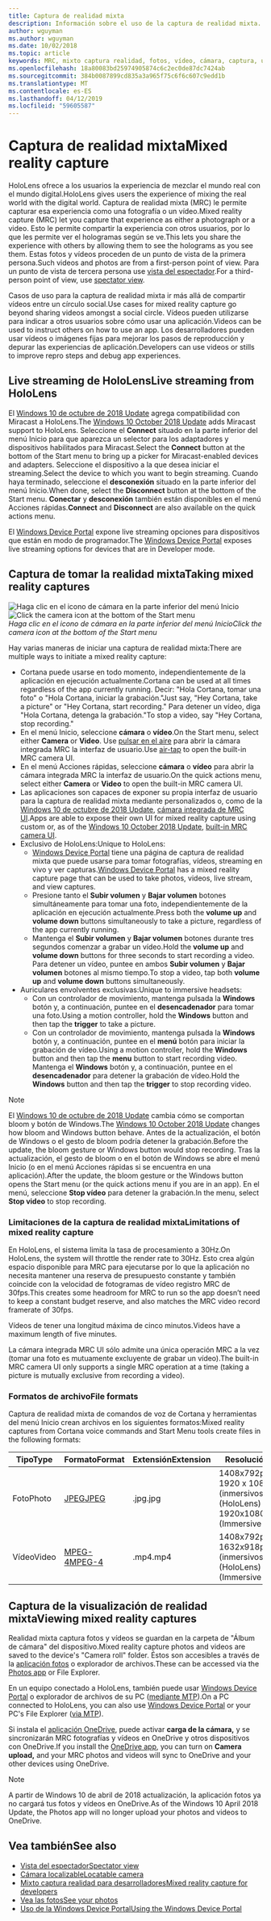 ```yaml
---
title: Captura de realidad mixta
description: Información sobre el uso de la captura de realidad mixta.
author: wguyman
ms.author: wguyman
ms.date: 10/02/2018
ms.topic: article
keywords: MRC, mixto captura realidad, fotos, vídeo, cámara, captura, uso, secuencia, streaming en vivo, demostración
ms.openlocfilehash: 18a80083bd25974905874c6c2ec0de87dc7424ab
ms.sourcegitcommit: 384b0087899cd835a3a965f75c6f6c607c9edd1b
ms.translationtype: MT
ms.contentlocale: es-ES
ms.lasthandoff: 04/12/2019
ms.locfileid: "59605587"
---
```

# <a name="mixed-reality-capture"></a><span data-ttu-id="d5ffa-104">Captura de realidad mixta</span><span class="sxs-lookup"><span data-stu-id="d5ffa-104">Mixed reality capture</span></span>

<span data-ttu-id="d5ffa-105">HoloLens ofrece a los usuarios la experiencia de mezclar el mundo real con el mundo digital.</span><span class="sxs-lookup"><span data-stu-id="d5ffa-105">HoloLens gives users the experience of mixing the real world with the digital world.</span></span> <span data-ttu-id="d5ffa-106">Captura de realidad mixta (MRC) le permite capturar esa experiencia como una fotografía o un vídeo.</span><span class="sxs-lookup"><span data-stu-id="d5ffa-106">Mixed reality capture (MRC) let you capture that experience as either a photograph or a video.</span></span> <span data-ttu-id="d5ffa-107">Esto le permite compartir la experiencia con otros usuarios, por lo que les permite ver el hologramas según se ve.</span><span class="sxs-lookup"><span data-stu-id="d5ffa-107">This lets you share the experience with others by allowing them to see the holograms as you see them.</span></span> <span data-ttu-id="d5ffa-108">Estas fotos y vídeos proceden de un punto de vista de la primera persona.</span><span class="sxs-lookup"><span data-stu-id="d5ffa-108">Such videos and photos are from a first-person point of view.</span></span> <span data-ttu-id="d5ffa-109">Para un punto de vista de tercera persona use [vista del espectador](spectator-view.md).</span><span class="sxs-lookup"><span data-stu-id="d5ffa-109">For a third-person point of view, use [spectator view](spectator-view.md).</span></span>

<span data-ttu-id="d5ffa-110">Casos de uso para la captura de realidad mixta ir más allá de compartir vídeos entre un círculo social.</span><span class="sxs-lookup"><span data-stu-id="d5ffa-110">Use cases for mixed reality capture go beyond sharing videos amongst a social circle.</span></span> <span data-ttu-id="d5ffa-111">Vídeos pueden utilizarse para indicar a otros usuarios sobre cómo usar una aplicación.</span><span class="sxs-lookup"><span data-stu-id="d5ffa-111">Videos can be used to instruct others on how to use an app.</span></span> <span data-ttu-id="d5ffa-112">Los desarrolladores pueden usar vídeos o imágenes fijas para mejorar los pasos de reproducción y depurar las experiencias de aplicación.</span><span class="sxs-lookup"><span data-stu-id="d5ffa-112">Developers can use videos or stills to improve repro steps and debug app experiences.</span></span>

## <a name="live-streaming-from-hololens"></a><span data-ttu-id="d5ffa-113">Live streaming de HoloLens</span><span class="sxs-lookup"><span data-stu-id="d5ffa-113">Live streaming from HoloLens</span></span>

<span data-ttu-id="d5ffa-114">El [Windows 10 de octubre de 2018 Update](release-notes-october-2018.md) agrega compatibilidad con Miracast a HoloLens.</span><span class="sxs-lookup"><span data-stu-id="d5ffa-114">The [Windows 10 October 2018 Update](release-notes-october-2018.md) adds Miracast support to HoloLens.</span></span> <span data-ttu-id="d5ffa-115">Seleccione el **Connect** situado en la parte inferior del menú Inicio para que aparezca un selector para los adaptadores y dispositivos habilitados para Miracast.</span><span class="sxs-lookup"><span data-stu-id="d5ffa-115">Select the **Connect** button at the bottom of the Start menu to bring up a picker for Miracast-enabled devices and adapters.</span></span> <span data-ttu-id="d5ffa-116">Seleccione el dispositivo a la que desea iniciar el streaming.</span><span class="sxs-lookup"><span data-stu-id="d5ffa-116">Select the device to which you want to begin streaming.</span></span> <span data-ttu-id="d5ffa-117">Cuando haya terminado, seleccione el **desconexión** situado en la parte inferior del menú Inicio.</span><span class="sxs-lookup"><span data-stu-id="d5ffa-117">When done, select the **Disconnect** button at the bottom of the Start menu.</span></span>  <span data-ttu-id="d5ffa-118">**Conectar** y **desconexión** también están disponibles en el menú Acciones rápidas.</span><span class="sxs-lookup"><span data-stu-id="d5ffa-118">**Connect** and **Disconnect** are also available on the quick actions menu.</span></span> 

<span data-ttu-id="d5ffa-119">El [Windows Device Portal](using-the-windows-device-portal.md) expone live streaming opciones para dispositivos que están en modo de programador.</span><span class="sxs-lookup"><span data-stu-id="d5ffa-119">The [Windows Device Portal](using-the-windows-device-portal.md) exposes live streaming options for devices that are in Developer mode.</span></span>

## <a name="taking-mixed-reality-captures"></a><span data-ttu-id="d5ffa-120">Captura de tomar la realidad mixta</span><span class="sxs-lookup"><span data-stu-id="d5ffa-120">Taking mixed reality captures</span></span>

<span data-ttu-id="d5ffa-121">![Haga clic en el icono de cámara en la parte inferior del menú Inicio](images/cameraiconinpins-300px.png)</span><span class="sxs-lookup"><span data-stu-id="d5ffa-121">![Click the camera icon at the bottom of the Start menu](images/cameraiconinpins-300px.png)</span></span><br>
<span data-ttu-id="d5ffa-122">*Haga clic en el icono de cámara en la parte inferior del menú Inicio*</span><span class="sxs-lookup"><span data-stu-id="d5ffa-122">*Click the camera icon at the bottom of the Start menu*</span></span>

<span data-ttu-id="d5ffa-123">Hay varias maneras de iniciar una captura de realidad mixta:</span><span class="sxs-lookup"><span data-stu-id="d5ffa-123">There are multiple ways to initiate a mixed reality capture:</span></span>
* <span data-ttu-id="d5ffa-124">Cortana puede usarse en todo momento, independientemente de la aplicación en ejecución actualmente.</span><span class="sxs-lookup"><span data-stu-id="d5ffa-124">Cortana can be used at all times regardless of the app currently running.</span></span> <span data-ttu-id="d5ffa-125">Decir: "Hola Cortana, tomar una foto" o "Hola Cortana, iniciar la grabación."</span><span class="sxs-lookup"><span data-stu-id="d5ffa-125">Just say, "Hey Cortana, take a picture" or "Hey Cortana, start recording."</span></span> <span data-ttu-id="d5ffa-126">Para detener un vídeo, diga "Hola Cortana, detenga la grabación."</span><span class="sxs-lookup"><span data-stu-id="d5ffa-126">To stop a video, say "Hey Cortana, stop recording."</span></span>
* <span data-ttu-id="d5ffa-127">En el menú Inicio, seleccione **cámara** o **vídeo**.</span><span class="sxs-lookup"><span data-stu-id="d5ffa-127">On the Start menu, select either **Camera** or **Video**.</span></span> <span data-ttu-id="d5ffa-128">Use [pulsar en el aire](gestures.md#air-tap) para abrir la cámara integrada MRC la interfaz de usuario.</span><span class="sxs-lookup"><span data-stu-id="d5ffa-128">Use [air-tap](gestures.md#air-tap) to open the built-in MRC camera UI.</span></span>
* <span data-ttu-id="d5ffa-129">En el menú Acciones rápidas, seleccione **cámara** o **vídeo** para abrir la cámara integrada MRC la interfaz de usuario.</span><span class="sxs-lookup"><span data-stu-id="d5ffa-129">On the quick actions menu, select either **Camera** or **Video** to open the built-in MRC camera UI.</span></span>
* <span data-ttu-id="d5ffa-130">Las aplicaciones son capaces de exponer su propia interfaz de usuario para la captura de realidad mixta mediante personalizados o, como de la [Windows 10 de octubre de 2018 Update](release-notes-october-2018.md), [cámara integrada de MRC UI](mixed-reality-capture-for-developers.md).</span><span class="sxs-lookup"><span data-stu-id="d5ffa-130">Apps are able to expose their own UI for mixed reality capture using custom or, as of the [Windows 10 October 2018 Update](release-notes-october-2018.md), [built-in MRC camera UI](mixed-reality-capture-for-developers.md).</span></span>
* <span data-ttu-id="d5ffa-131">Exclusivo de HoloLens:</span><span class="sxs-lookup"><span data-stu-id="d5ffa-131">Unique to HoloLens:</span></span> 
    * <span data-ttu-id="d5ffa-132">[Windows Device Portal](using-the-windows-device-portal.md) tiene una página de captura de realidad mixta que puede usarse para tomar fotografías, vídeos, streaming en vivo y ver capturas.</span><span class="sxs-lookup"><span data-stu-id="d5ffa-132">[Windows Device Portal](using-the-windows-device-portal.md) has a mixed reality capture page that can be used to take photos, videos, live stream, and view captures.</span></span>
    * <span data-ttu-id="d5ffa-133">Presione tanto el **Subir volumen** y **Bajar volumen** botones simultáneamente para tomar una foto, independientemente de la aplicación en ejecución actualmente.</span><span class="sxs-lookup"><span data-stu-id="d5ffa-133">Press both the **volume up** and **volume down** buttons simultaneously to take a picture, regardless of the app currently running.</span></span>
    * <span data-ttu-id="d5ffa-134">Mantenga el **Subir volumen** y **Bajar volumen** botones durante tres segundos comenzar a grabar un vídeo.</span><span class="sxs-lookup"><span data-stu-id="d5ffa-134">Hold the **volume up** and **volume down** buttons for three seconds to start recording a video.</span></span> <span data-ttu-id="d5ffa-135">Para detener un vídeo, puntee en ambos **Subir volumen** y **Bajar volumen** botones al mismo tiempo.</span><span class="sxs-lookup"><span data-stu-id="d5ffa-135">To stop a video, tap both **volume up** and **volume down** buttons simultaneously.</span></span>
* <span data-ttu-id="d5ffa-136">Auriculares envolventes exclusivas:</span><span class="sxs-lookup"><span data-stu-id="d5ffa-136">Unique to immersive headsets:</span></span> 
    * <span data-ttu-id="d5ffa-137">Con un controlador de movimiento, mantenga pulsada la **Windows** botón y, a continuación, puntee en el **desencadenador** para tomar una foto.</span><span class="sxs-lookup"><span data-stu-id="d5ffa-137">Using a motion controller, hold the **Windows** button and then tap the **trigger** to take a picture.</span></span> 
    * <span data-ttu-id="d5ffa-138">Con un controlador de movimiento, mantenga pulsada la **Windows** botón y, a continuación, puntee en el **menú** botón para iniciar la grabación de vídeo.</span><span class="sxs-lookup"><span data-stu-id="d5ffa-138">Using a motion controller, hold the **Windows** button and then tap the **menu** button to start recording video.</span></span> <span data-ttu-id="d5ffa-139">Mantenga el **Windows** botón y, a continuación, puntee en el **desencadenador** para detener la grabación de vídeo.</span><span class="sxs-lookup"><span data-stu-id="d5ffa-139">Hold the **Windows** button and then tap the **trigger** to stop recording video.</span></span>
    
>[!NOTE]
><span data-ttu-id="d5ffa-140">El [Windows 10 de octubre de 2018 Update](release-notes-october-2018.md) cambia cómo se comportan bloom y botón de Windows.</span><span class="sxs-lookup"><span data-stu-id="d5ffa-140">The [Windows 10 October 2018 Update](release-notes-october-2018.md) changes how bloom and Windows button behave.</span></span> <span data-ttu-id="d5ffa-141">Antes de la actualización, el botón de Windows o el gesto de bloom podría detener la grabación.</span><span class="sxs-lookup"><span data-stu-id="d5ffa-141">Before the update, the bloom gesture or Windows button would stop recording.</span></span> <span data-ttu-id="d5ffa-142">Tras la actualización, el gesto de bloom o en el botón de Windows se abre el menú Inicio (o en el menú Acciones rápidas si se encuentra en una aplicación).</span><span class="sxs-lookup"><span data-stu-id="d5ffa-142">After the update, the bloom gesture or the Windows button opens the Start menu (or the quick actions menu if you are in an app).</span></span> <span data-ttu-id="d5ffa-143">En el menú, seleccione **Stop vídeo** para detener la grabación.</span><span class="sxs-lookup"><span data-stu-id="d5ffa-143">In the menu, select **Stop video** to stop recording.</span></span>

### <a name="limitations-of-mixed-reality-capture"></a><span data-ttu-id="d5ffa-144">Limitaciones de la captura de realidad mixta</span><span class="sxs-lookup"><span data-stu-id="d5ffa-144">Limitations of mixed reality capture</span></span>

<span data-ttu-id="d5ffa-145">En HoloLens, el sistema limita la tasa de procesamiento a 30Hz.</span><span class="sxs-lookup"><span data-stu-id="d5ffa-145">On HoloLens, the system will throttle the render rate to 30Hz.</span></span> <span data-ttu-id="d5ffa-146">Esto crea algún espacio disponible para MRC para ejecutarse por lo que la aplicación no necesita mantener una reserva de presupuesto constante y también coincide con la velocidad de fotogramas de vídeo registro MRC de 30fps.</span><span class="sxs-lookup"><span data-stu-id="d5ffa-146">This creates some headroom for MRC to run so the app doesn’t need to keep a constant budget reserve, and also matches the MRC video record framerate of 30fps.</span></span>

<span data-ttu-id="d5ffa-147">Vídeos de tener una longitud máxima de cinco minutos.</span><span class="sxs-lookup"><span data-stu-id="d5ffa-147">Videos have a maximum length of five minutes.</span></span>

<span data-ttu-id="d5ffa-148">La cámara integrada MRC UI sólo admite una única operación MRC a la vez (tomar una foto es mutuamente excluyente de grabar un vídeo).</span><span class="sxs-lookup"><span data-stu-id="d5ffa-148">The built-in MRC camera UI only supports a single MRC operation at a time (taking a picture is mutually exclusive from recording a video).</span></span>

### <a name="file-formats"></a><span data-ttu-id="d5ffa-149">Formatos de archivo</span><span class="sxs-lookup"><span data-stu-id="d5ffa-149">File formats</span></span>

<span data-ttu-id="d5ffa-150">Captura de realidad mixta de comandos de voz de Cortana y herramientas del menú Inicio crean archivos en los siguientes formatos:</span><span class="sxs-lookup"><span data-stu-id="d5ffa-150">Mixed reality captures from Cortana voice commands and Start Menu tools create files in the following formats:</span></span>

|  <span data-ttu-id="d5ffa-151">Tipo</span><span class="sxs-lookup"><span data-stu-id="d5ffa-151">Type</span></span>  |  <span data-ttu-id="d5ffa-152">Formato</span><span class="sxs-lookup"><span data-stu-id="d5ffa-152">Format</span></span>  |  <span data-ttu-id="d5ffa-153">Extensión</span><span class="sxs-lookup"><span data-stu-id="d5ffa-153">Extension</span></span>  |  <span data-ttu-id="d5ffa-154">Resolución</span><span class="sxs-lookup"><span data-stu-id="d5ffa-154">Resolution</span></span>  |  <span data-ttu-id="d5ffa-155">Audio</span><span class="sxs-lookup"><span data-stu-id="d5ffa-155">Audio</span></span> | 
|----------|----------|----------|----------|----------|
|  <span data-ttu-id="d5ffa-156">Foto</span><span class="sxs-lookup"><span data-stu-id="d5ffa-156">Photo</span></span>  |  [<span data-ttu-id="d5ffa-157">JPEG</span><span class="sxs-lookup"><span data-stu-id="d5ffa-157">JPEG</span></span>](https://en.wikipedia.org/wiki/JPEG)  |  <span data-ttu-id="d5ffa-158">.jpg</span><span class="sxs-lookup"><span data-stu-id="d5ffa-158">.jpg</span></span>  |  <span data-ttu-id="d5ffa-159">1408x792px (HoloLens) 1920 x 1080 px (inmersivos)</span><span class="sxs-lookup"><span data-stu-id="d5ffa-159">1408x792px (HoloLens) 1920x1080px (Immersive headsets)</span></span> |  <span data-ttu-id="d5ffa-160">N/D</span><span class="sxs-lookup"><span data-stu-id="d5ffa-160">N/A</span></span> | 
|  <span data-ttu-id="d5ffa-161">Vídeo</span><span class="sxs-lookup"><span data-stu-id="d5ffa-161">Video</span></span>  |  [<span data-ttu-id="d5ffa-162">MPEG-4</span><span class="sxs-lookup"><span data-stu-id="d5ffa-162">MPEG-4</span></span>](https://en.wikipedia.org/wiki/MPEG-4)  |  <span data-ttu-id="d5ffa-163">.mp4</span><span class="sxs-lookup"><span data-stu-id="d5ffa-163">.mp4</span></span>  |  <span data-ttu-id="d5ffa-164">1408x792px 1632x918px (HoloLens) (inmersivos)</span><span class="sxs-lookup"><span data-stu-id="d5ffa-164">1408x792px (HoloLens) 1632x918px (Immersive headsets)</span></span> |  <span data-ttu-id="d5ffa-165">48kHz estéreo</span><span class="sxs-lookup"><span data-stu-id="d5ffa-165">48kHz Stereo</span></span> | 

## <a name="viewing-mixed-reality-captures"></a><span data-ttu-id="d5ffa-166">Captura de la visualización de realidad mixta</span><span class="sxs-lookup"><span data-stu-id="d5ffa-166">Viewing mixed reality captures</span></span>

<span data-ttu-id="d5ffa-167">Realidad mixta captura fotos y vídeos se guardan en la carpeta de "Álbum de cámara" del dispositivo.</span><span class="sxs-lookup"><span data-stu-id="d5ffa-167">Mixed reality capture photos and videos are saved to the device's "Camera roll" folder.</span></span> <span data-ttu-id="d5ffa-168">Éstos son accesibles a través de la [aplicación fotos](see-your-photos.md#photos-app) o explorador de archivos.</span><span class="sxs-lookup"><span data-stu-id="d5ffa-168">These can be accessed via the [Photos app](see-your-photos.md#photos-app) or File Explorer.</span></span>

<span data-ttu-id="d5ffa-169">En un equipo conectado a HoloLens, también puede usar [Windows Device Portal](using-the-windows-device-portal.md#mixed-reality-capture) o explorador de archivos de su PC ([mediante MTP](release-notes-april-2018.md#new-features-for-hololens)).</span><span class="sxs-lookup"><span data-stu-id="d5ffa-169">On a PC connected to HoloLens, you can also use [Windows Device Portal](using-the-windows-device-portal.md#mixed-reality-capture) or your PC's File Explorer ([via MTP](release-notes-april-2018.md#new-features-for-hololens)).</span></span>

<span data-ttu-id="d5ffa-170">Si instala el [aplicación OneDrive](https://www.microsoft.com/p/onedrive/9wzdncrfj1p3), puede activar **carga de la cámara,** y se sincronizarán MRC fotografías y vídeos en OneDrive y otros dispositivos con OneDrive.</span><span class="sxs-lookup"><span data-stu-id="d5ffa-170">If you install the [OneDrive app](https://www.microsoft.com/p/onedrive/9wzdncrfj1p3), you can turn on **Camera upload,** and your MRC photos and videos will sync to OneDrive and your other devices using OneDrive.</span></span>

>[!NOTE]
><span data-ttu-id="d5ffa-171">A partir de Windows 10 de abril de 2018 actualización, la aplicación fotos ya no cargará tus fotos y vídeos en OneDrive.</span><span class="sxs-lookup"><span data-stu-id="d5ffa-171">As of the Windows 10 April 2018 Update, the Photos app will no longer upload your photos and videos to OneDrive.</span></span>

## <a name="see-also"></a><span data-ttu-id="d5ffa-172">Vea también</span><span class="sxs-lookup"><span data-stu-id="d5ffa-172">See also</span></span>
* [<span data-ttu-id="d5ffa-173">Vista del espectador</span><span class="sxs-lookup"><span data-stu-id="d5ffa-173">Spectator view</span></span>](spectator-view.md)
* [<span data-ttu-id="d5ffa-174">Cámara localizable</span><span class="sxs-lookup"><span data-stu-id="d5ffa-174">Locatable camera</span></span>](locatable-camera.md)
* [<span data-ttu-id="d5ffa-175">Mixto captura realidad para desarrolladores</span><span class="sxs-lookup"><span data-stu-id="d5ffa-175">Mixed reality capture for developers</span></span>](mixed-reality-capture-for-developers.md)
* [<span data-ttu-id="d5ffa-176">Vea las fotos</span><span class="sxs-lookup"><span data-stu-id="d5ffa-176">See your photos</span></span>](see-your-photos.md)
* [<span data-ttu-id="d5ffa-177">Uso de la Windows Device Portal</span><span class="sxs-lookup"><span data-stu-id="d5ffa-177">Using the Windows Device Portal</span></span>](using-the-windows-device-portal.md)
